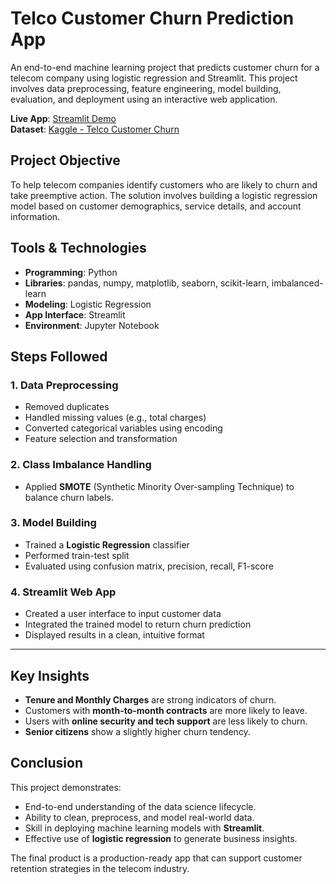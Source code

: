# Telco Customer Churn Prediction App

An end-to-end machine learning project that predicts customer churn for a telecom company using logistic regression and Streamlit. This project involves data preprocessing, feature engineering, model building, evaluation, and deployment using an interactive web application.


**Live App**: [Streamlit Demo](https://your-streamlit-link)  
**Dataset**: [Kaggle - Telco Customer Churn](https://www.kaggle.com/blastchar/telco-customer-churn)


## Project Objective

To help telecom companies identify customers who are likely to churn and take preemptive action. The solution involves building a logistic regression model based on customer demographics, service details, and account information.


##  Tools & Technologies

- **Programming**: Python  
- **Libraries**: pandas, numpy, matplotlib, seaborn, scikit-learn, imbalanced-learn  
- **Modeling**: Logistic Regression  
- **App Interface**: Streamlit  
- **Environment**: Jupyter Notebook


## Steps Followed

### 1. Data Preprocessing

- Removed duplicates
- Handled missing values (e.g., total charges)
- Converted categorical variables using encoding
- Feature selection and transformation

### 2. Class Imbalance Handling

- Applied **SMOTE** (Synthetic Minority Over-sampling Technique) to balance churn labels.

### 3. Model Building

- Trained a **Logistic Regression** classifier
- Performed train-test split
- Evaluated using confusion matrix, precision, recall, F1-score

### 4. Streamlit Web App

- Created a user interface to input customer data
- Integrated the trained model to return churn prediction
- Displayed results in a clean, intuitive format

---

## Key Insights

- **Tenure and Monthly Charges** are strong indicators of churn.
- Customers with **month-to-month contracts** are more likely to leave.
- Users with **online security and tech support** are less likely to churn.
- **Senior citizens** show a slightly higher churn tendency.


## Conclusion

This project demonstrates:

- End-to-end understanding of the data science lifecycle.
- Ability to clean, preprocess, and model real-world data.
- Skill in deploying machine learning models with **Streamlit**.
- Effective use of **logistic regression** to generate business insights.

The final product is a production-ready app that can support customer retention strategies in the telecom industry.

